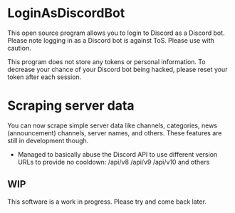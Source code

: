 # LoginAsDiscordBot
This open source program allows you to login to Discord as a Discord bot. Please note logging in as a Discord bot is against ToS. Please use with caution.

This program does not store any tokens or personal information. To decrease your chance of your Discord bot being hacked, please reset your token after each session.

# Scraping server data
You can now scrape simple server data like channels, categories, news (announcement) channels, server names, and others.
These features are still in development though.
- Managed to basically abuse the Discord API to use different version URLs to provide no cooldown: /api/v8 /api/v9 /api/v10 and others

## WIP
This software is a work in progress. Please try and come back later.
